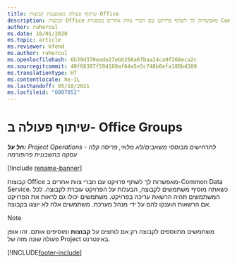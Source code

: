 ```yaml
---
title: שיתוף פעולה באמצעות קבוצות Office
description: קבוצות Office מאפשרות לך לשתף פרויקט עם חברי צוות אחרים במסגרת Common Data Service.
author: ruhercul
ms.date: 10/01/2020
ms.topic: article
ms.reviewer: kfend
ms.author: ruhercul
ms.openlocfilehash: 6b39d370eade27ebb256a6fbaa24ca9f268eca2c
ms.sourcegitcommit: 40f68387f594180af64a5e5c748b6efa188bd300
ms.translationtype: HT
ms.contentlocale: he-IL
ms.lasthandoff: 05/10/2021
ms.locfileid: "6007052"
---
```

# <a name="collaboration-with-office-groups"></a>שיתוף פעולה ב- Office Groups

_**חל על:** Project Operations לתרחישים מבוססי משאבים/לא מלאי, פריסה קלה - עסקה בחשבונית פרופורמה_

[!include [rename-banner](~/includes/cc-data-platform-banner.md)]

קבוצות Office מאפשרות לך לשתף פרויקט עם חברי צוות אחרים ב-Common Data Service. כשאתה מוסיף משתמשים לקבוצה, הבעלות על הפרויקט עוברת לקבוצה. לכל המשתמשים תהיה הרשאת עריכה בפרויקט. משתמשים יכולו גם לראות את הפרויקט אם הרשאות הוענקו להם על ידי מנהל מערכת. משתמשים אלה לא יוצגו בקבוצה.

> [!NOTE] 
> משתמשים מתווספים לקבוצה רק אם לוחצים על **קבוצות** ומוסיפים אותם. זהו אופן פעולה שונה מזה של Project באינטרנט. 



[!INCLUDE[footer-include](../includes/footer-banner.md)]